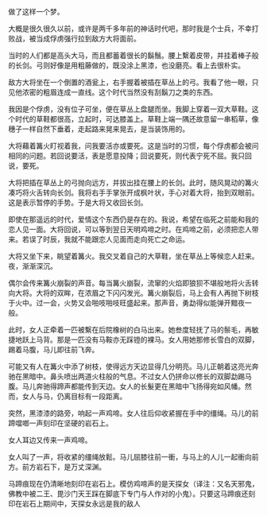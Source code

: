 做了这样一个梦。

大概是很久很久以前，或许是两千多年前的神话时代吧，那时我是个士兵，不幸打败战，被当成俘虏强行拉到敌方大将面前。

当时的人们都是高头大马，而且都蓄着很长的鬍鬚。腰上繫着皮带，并挂着棒子般的长剑。弓则好像是用粗藤做的，既没涂上黑漆，也没磨亮。看上去很朴实。

敌方大将坐在一个倒置的酒瓮上，右手握着被插在草丛上的弓。我看了他一眼，只见他浓密的粗眉连成一直线。这个时代当然没有刮鬍刀之类的东西。

我因是个俘虏，没有位子可坐，便在草丛上盘腿而坐。我脚上穿着一双大草鞋。这个时代的草鞋都很高，立起时，可达膝盖上。草鞋上端一隅还故意留一串稻草，像穗子一样自然下垂着，走起路来晃来晃去，是当装饰用的。

大将藉着篝火盯视着我，问我要活亦或要死。这是当时的习惯，每个俘虏都会被问相同的问题。若回说要活，表是愿意投降；回说要死，则代表宁死不屈。我只回说，要死。

大将把插在草丛上的弓抛向远方，并拔出挂在腰上的长剑。此时，随风晃动的篝火凑巧将火舌转向长剑。我将右手手掌张开成枫叶状，手心对着大将，抬到双眼前。这是表示暂停的手势。于是大将又收回长剑。

即使在那遥远的时代，爱情这个东西仍是存在的。我说，希望在临死之前能和我的恋人见一面。大将回说，可以等到翌日天明鸡啼之时。在鸡啼之前，必须把恋人带来。若误了时辰，我就不能跟恋人见面而走向死亡之命运。

大将又坐下来，眺望着篝火。我交叉着自己的大草鞋，坐在草丛上等候恋人赶来。夜，渐渐深沉。

偶尔会传来篝火崩裂的声音。每当篝火崩裂，流窜的火焰即狼狈不堪般地将火舌转向大将。大将的双眸，在浓眉之下闪闪发光。篝火崩裂后，马上会有人再抛下树枝于火中。过一会，火势又会啪吱啪吱旺盛起来。那声音，勇勐得似能弹开黯夜一般。

此时，女人正牵着一匹被繫在后院橡树的白马出来。她叁度轻抚了马的鬃毛，再敏捷地跃上马背。那是一匹没有马鞍亦无踩镫的裸马。女人用她那修长雪白的双脚，踢着马腹，马儿即往前飞奔。

可能又有人在篝火中添了树枝，使得远方天边显得几分明亮。马儿正朝着这亮光奔驰在黑暗中。鼻头喷出两道火柱般的气息。不过女人仍拼命以修长的双脚勐踢马腹。马儿奔驰得蹄声都能传到天边。女人的长髮更在黑暗中飞扬得宛如风幡。然而，女人与马，仍离目标有一段距离。

突然，黑漆漆的路旁，响起一声鸡啼。女人往后仰收紧握在手中的缰绳。马儿的前蹄噹啷一声刻印在坚硬的岩石上。

女人耳边又传来一声鸡啼。

女人叫了一声，将收紧的缰绳放鬆。马儿屈膝往前一衝，与马上的人儿一起衝向前方。前方岩石下，是万丈深渊。

马蹄痕现在仍清晰地刻印在岩石上。模仿鸡啼声的是天探女（译注：又名天邪鬼，佛教中被二王、毘沙门天王踩在脚底下专门与人作对的小鬼）。只要这马蹄痕还刻印在岩石上期间中，天探女永远是我的敌人
